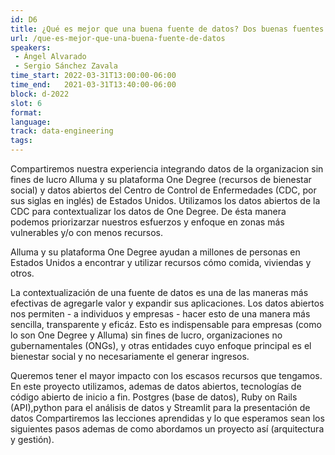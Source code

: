 ```yaml
---
id: D6
title: ¿Qué es mejor que una buena fuente de datos? Dos buenas fuentes de datos
url: /que-es-mejor-que-una-buena-fuente-de-datos
speakers:
 - Ángel Alvarado
 - Sergio Sánchez Zavala
time_start: 2022-03-31T13:00:00-06:00
time_end:   2021-03-31T13:40:00-06:00
block: d-2022
slot: 6
format: 
language: 
track: data-engineering
tags:
---
```


Compartiremos nuestra experiencia integrando datos de la organizacion sin fines de lucro Alluma y su plataforma One Degree (recursos de bienestar social) y datos abiertos del Centro de Control de Enfermedades (CDC, por sus siglas en inglés) de Estados Unidos. Utilizamos los datos abiertos de la CDC para contextualizar los datos de One Degree. De ésta manera podemos priorizarzar nuestros esfuerzos y enfoque en zonas más vulnerables y/o con menos recursos. 

Alluma y su plataforma One Degree ayudan a millones de personas en Estados Unidos a encontrar y utilizar recursos cómo comida, viviendas y otros. 

La contextualización de una fuente de datos es una de las maneras más efectivas de agregarle valor y expandir sus aplicaciones. Los datos abiertos nos permiten - a individuos y empresas - hacer esto de una manera más sencilla, transparente y eficáz. Esto es indispensable para empresas (como lo son One Degree y Alluma) sin fines de lucro, organizaciones no gubernamentales (ONGs), y otras entidades cuyo enfoque principal es el bienestar social y no necesariamente el generar ingresos. 

Queremos tener el mayor impacto con los escasos recursos que tengamos. En este proyecto utilizamos, ademas de datos abiertos, tecnologías de código abierto de inicio a fin. Postgres (base de datos), Ruby on Rails (API),python para el análisis de datos y Streamlit para la presentación de datos Compartiremos las lecciones aprendidas y lo que esperamos sean los siguientes pasos ademas de como abordamos un proyecto así (arquitectura y gestión).

